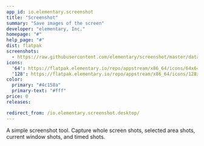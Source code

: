 ```yaml
---
app_id: io.elementary.screenshot
title: "Screenshot"
summary: "Save images of the screen"
developer: "elementary, Inc."
homepage: "#"
help_page: "#"
dist: flatpak
screenshots:
  - https://raw.githubusercontent.com/elementary/screenshot/master/data/screenshot.png
icons:
  '64': https://flatpak.elementary.io/repo/appstream/x86_64/icons/64x64/io.elementary.screenshot.png
  '128': https://flatpak.elementary.io/repo/appstream/x86_64/icons/128x128/io.elementary.screenshot.png
color:
  primary: "#4c158a"
  primary-text: "#fff"
price: 0
releases:

redirect_from: /io.elementary.screenshot.desktop/
---
```


<p>A simple screenshot tool. Capture whole screen shots, selected area shots, current window shots, and timed shots.</p>